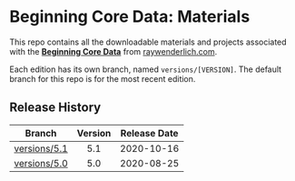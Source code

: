 # Beginning Core Data: Materials

This repo contains all the downloadable materials and projects associated with the **[Beginning Core Data](https://www.raywenderlich.com/10794954-beginning-core-data)** from [raywenderlich.com](https://www.raywenderlich.com).

Each edition has its own branch, named `versions/[VERSION]`. The default branch for this repo is for the most recent edition.

## Release History

| Branch                                                                                 | Version | Release Date |
| -------------------------------------------------------------------------------------- |:-------:|:------------:|
| [versions/5.1](https://github.com/raywenderlich/video-bcd-materials/tree/versions/5.1) | 5.1     | 2020-10-16   |
| [versions/5.0](https://github.com/raywenderlich/video-bcd-materials/tree/versions/5.0) | 5.0     | 2020-08-25   |
